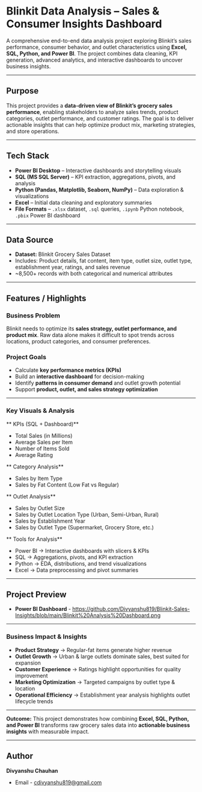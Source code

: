 # Blinkit Data Analysis – Sales & Consumer Insights Dashboard

A comprehensive end-to-end data analysis project exploring Blinkit’s sales performance, consumer behavior, and outlet characteristics using **Excel, SQL, Python, and Power BI**. The project combines data cleaning, KPI generation, advanced analytics, and interactive dashboards to uncover business insights.

---

## Purpose

This project provides a **data-driven view of Blinkit’s grocery sales performance**, enabling stakeholders to analyze sales trends, product categories, outlet performance, and customer ratings. The goal is to deliver actionable insights that can help optimize product mix, marketing strategies, and store operations.

---

## Tech Stack

*  **Power BI Desktop** – Interactive dashboards and storytelling visuals
*  **SQL (MS SQL Server)** – KPI extraction, aggregations, pivots, and analysis
*  **Python (Pandas, Matplotlib, Seaborn, NumPy)** – Data exploration & visualizations
*  **Excel** – Initial data cleaning and exploratory summaries
*  **File Formats** – `.xlsx` dataset, `.sql` queries, `.ipynb` Python notebook, `.pbix` Power BI dashboard

---

## Data Source

* **Dataset:** Blinkit Grocery Sales Dataset
* Includes: Product details, fat content, item type, outlet size, outlet type, establishment year, ratings, and sales revenue
* \~8,500+ records with both categorical and numerical attributes

---

## Features / Highlights

### **Business Problem**

Blinkit needs to optimize its **sales strategy, outlet performance, and product mix**. Raw data alone makes it difficult to spot trends across locations, product categories, and consumer preferences.

### **Project Goals**

* Calculate **key performance metrics (KPIs)**
* Build an **interactive dashboard** for decision-making
* Identify **patterns in consumer demand** and outlet growth potential
* Support **product, outlet, and sales strategy optimization**

---

### **Key Visuals & Analysis**

** KPIs (SQL + Dashboard)**

* Total Sales (in Millions)
* Average Sales per Item
* Number of Items Sold
* Average Rating

** Category Analysis**

* Sales by Item Type
* Sales by Fat Content (Low Fat vs Regular)

** Outlet Analysis**

* Sales by Outlet Size
* Sales by Outlet Location Type (Urban, Semi-Urban, Rural)
* Sales by Establishment Year
* Sales by Outlet Type (Supermarket, Grocery Store, etc.)

** Tools for Analysis**

* Power BI → Interactive dashboards with slicers & KPIs
* SQL → Aggregations, pivots, and KPI extraction
* Python → EDA, distributions, and trend visualizations
* Excel → Data preprocessing and pivot summaries

---

##  Project Preview
* **Power BI Dashboard** - https://github.com/Divyanshu819/Blinkit-Sales-Insights/blob/main/Blinkit%20Analysis%20Dashboard.png
---

### **Business Impact & Insights**

* **Product Strategy** → Regular-fat items generate higher revenue
* **Outlet Growth** → Urban & large outlets dominate sales, best suited for expansion
* **Customer Experience** → Ratings highlight opportunities for quality improvement
* **Marketing Optimization** → Targeted campaigns by outlet type & location
* **Operational Efficiency** → Establishment year analysis highlights outlet lifecycle trends

---

 **Outcome:**
This project demonstrates how combining **Excel, SQL, Python, and Power BI** transforms raw grocery sales data into **actionable business insights** with measurable impact.

---

## Author
**Divyanshu Chauhan**   
- Email -  cdivyanshu819@gmail.com 
